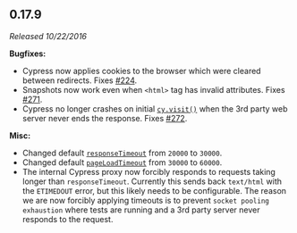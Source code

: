## 0.17.9

*Released 10/22/2016*

**Bugfixes:**

- Cypress now applies cookies to the browser which were cleared between redirects. Fixes [#224](https://github.com/cypress-io/cypress/issues/224).
- Snapshots now work even when `<html>` tag has invalid attributes. Fixes [#271](https://github.com/cypress-io/cypress/issues/271).
- Cypress no longer crashes on initial [`cy.visit()`](/api/commands/visit) when the 3rd party web server never ends the response. Fixes [#272](https://github.com/cypress-io/cypress/issues/272).

**Misc:**

- Changed default [`responseTimeout`](/guides/references/configuration#Timeouts) from `20000` to `30000`.
- Changed default [`pageLoadTimeout`](/guides/references/configuration#Timeouts) from `30000` to `60000`.
- The internal Cypress proxy now forcibly responds to requests taking longer than `responseTimeout`. Currently this sends back `text/html` with the `ETIMEDOUT` error, but this likely needs to be configurable. The reason we are now forcibly applying timeouts is to prevent `socket pooling exhaustion` where tests are running and a 3rd party server never responds to the request.


